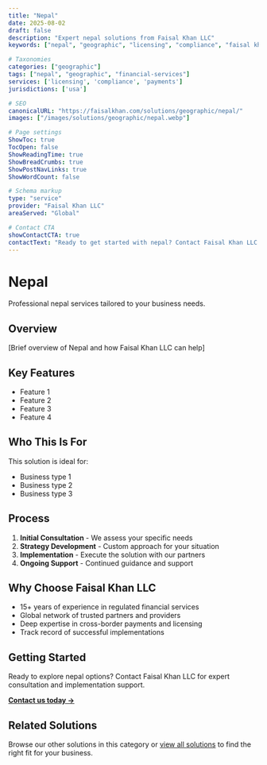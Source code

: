 ```yaml
---
title: "Nepal"
date: 2025-08-02
draft: false
description: "Expert nepal solutions from Faisal Khan LLC"
keywords: ["nepal", "geographic", "licensing", "compliance", "faisal khan"]

# Taxonomies
categories: ["geographic"]
tags: ["nepal", "geographic", "financial-services"]
services: ['licensing', 'compliance', 'payments']
jurisdictions: ['usa']

# SEO
canonicalURL: "https://faisalkhan.com/solutions/geographic/nepal/"
images: ["/images/solutions/geographic/nepal.webp"]

# Page settings
ShowToc: true
TocOpen: false
ShowReadingTime: true
ShowBreadCrumbs: true
ShowPostNavLinks: true
ShowWordCount: false

# Schema markup
type: "service"
provider: "Faisal Khan LLC"
areaServed: "Global"

# Contact CTA
showContactCTA: true
contactText: "Ready to get started with nepal? Contact Faisal Khan LLC for expert consultation."
---
```

# Nepal

Professional nepal services tailored to your business needs.

## Overview

[Brief overview of Nepal and how Faisal Khan LLC can help]

## Key Features

- Feature 1
- Feature 2  
- Feature 3
- Feature 4

## Who This Is For

This solution is ideal for:

- Business type 1
- Business type 2
- Business type 3

## Process

1. **Initial Consultation** - We assess your specific needs
2. **Strategy Development** - Custom approach for your situation  
3. **Implementation** - Execute the solution with our partners
4. **Ongoing Support** - Continued guidance and support

## Why Choose Faisal Khan LLC

- 15+ years of experience in regulated financial services
- Global network of trusted partners and providers
- Deep expertise in cross-border payments and licensing
- Track record of successful implementations

## Getting Started

Ready to explore nepal options? Contact Faisal Khan LLC for expert consultation and implementation support.

**[Contact us today →](mailto:contact@faisalkhan.com)**

## Related Solutions

Browse our other solutions in this category or [view all solutions](/solutions/) to find the right fit for your business.

